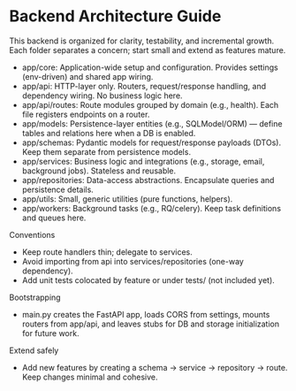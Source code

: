 # Backend Architecture Guide

This backend is organized for clarity, testability, and incremental growth. Each folder separates a concern; start small and extend as features mature.

- app/core: Application-wide setup and configuration. Provides settings (env-driven) and shared app wiring.
- app/api: HTTP-layer only. Routers, request/response handling, and dependency wiring. No business logic here.
- app/api/routes: Route modules grouped by domain (e.g., health). Each file registers endpoints on a router.
- app/models: Persistence-layer entities (e.g., SQLModel/ORM) — define tables and relations here when a DB is enabled.
- app/schemas: Pydantic models for request/response payloads (DTOs). Keep them separate from persistence models.
- app/services: Business logic and integrations (e.g., storage, email, background jobs). Stateless and reusable.
- app/repositories: Data-access abstractions. Encapsulate queries and persistence details.
- app/utils: Small, generic utilities (pure functions, helpers).
- app/workers: Background tasks (e.g., RQ/celery). Keep task definitions and queues here.

Conventions
- Keep route handlers thin; delegate to services. 
- Avoid importing from api into services/repositories (one-way dependency).
- Add unit tests colocated by feature or under tests/ (not included yet).

Bootstrapping
- main.py creates the FastAPI app, loads CORS from settings, mounts routers from app/api, and leaves stubs for DB and storage initialization for future work.

Extend safely
- Add new features by creating a schema → service → repository → route. Keep changes minimal and cohesive.
